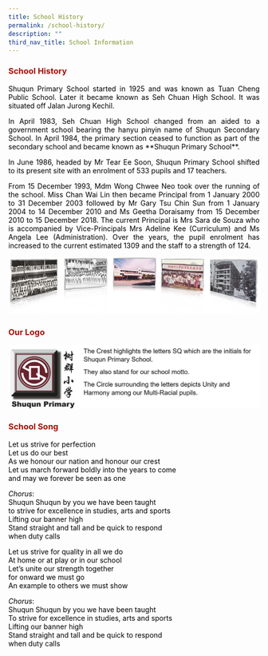 ```yaml
---
title: School History
permalink: /school-history/
description: ""
third_nav_title: School Information
---
```

<h3 style="text-align: justify;"><strong><span style="color: #a11104;">School History</span></strong></h3>
<p style="text-align: justify;"><span style="color: #000000;">Shuqun Primary School started in 1925 and was known as Tuan Cheng Public School. Later it became known as Seh Chuan High School. It was situated off Jalan Jurong Kechil.</span></p>
<p style="text-align: justify;"><span style="color: #000000;">In April 1983, Seh Chuan High School changed from an aided to a government school bearing the hanyu pinyin name of Shuqun Secondary School. In April 1984, the primary section ceased to function as part of the secondary school and became known as&nbsp;**Shuqun Primary School**.</span></p>
<p style="text-align: justify;"><span style="color: #000000;">In June 1986, headed by Mr Tear Ee Soon, Shuqun Primary School shifted to its present site with an enrolment of 533 pupils and 17 teachers.</span></p>
<p style="text-align: justify;"><span style="color: #000000;">From 15 December 1993, Mdm Wong Chwee Neo took over the running of the school. Miss Chan Wai Lin then became Principal from 1 January 2000 to 31 December 2003 followed by Mr Gary Tsu Chin Sun from 1 January 2004 to 14 December 2010 and Ms Geetha Doraisamy from 15 December 2010 to 15 December 2018. The current Principal is Mrs Sara de Souza who is accompanied by Vice-Principals Mrs Adeline Kee (Curriculum) and Ms Angela Lee (Administration). Over the years, the pupil enrolment has increased to the current estimated 1309 and the staff to a strength of 124.</span></p>

![](/images/img_history.jpg)
<h3 style="text-align: justify;"><strong><span style="color: #a11104;">Our Logo</span></strong></h3>

![](/images/School%20Logo.jpg)
<h3 style="text-align: justify;"><strong><span style="color: #a11104;">School Song</span></strong></h3>
<p style="text-align: justify;"><span style="color: #000000;">Let us strive for perfection</span><br /><span style="color: #000000;">Let us do our best</span><br /><span style="color: #000000;">As we honour our nation and honour our crest</span><br /><span style="color: #000000;">Let us march forward boldly into the years to come</span><br /><span style="color: #000000;">and may we forever be seen as one</span></p>
<p style="text-align: justify;"><span style="color: #000000;"><em>Chorus</em>:</span><br /><span style="color: #000000;">Shuqun Shuqun by you we have been taught</span><br /><span style="color: #000000;">to strive for excellence in studies, arts and sports</span><br /><span style="color: #000000;">Lifting our banner high</span><br /><span style="color: #000000;">Stand straight and tall and be quick to respond</span><br /><span style="color: #000000;">when duty calls</span></p>
<p style="text-align: justify;"><span style="color: #000000;">Let us strive for quality in all we do</span><br /><span style="color: #000000;">At home or at play or in our school</span><br /><span style="color: #000000;">Let&rsquo;s unite our strength together</span><br /><span style="color: #000000;">for onward we must go</span><br /><span style="color: #000000;">An example to others we must show</span></p>
<p style="text-align: justify;"><span style="color: #000000;"><em>Chorus</em>:</span><br /><span style="color: #000000;">Shuqun Shuqun by you we have been taught</span><br /><span style="color: #000000;">To strive for excellence in studies, arts and sports</span><br /><span style="color: #000000;">Lifting our banner high</span><br /><span style="color: #000000;">Stand straight and tall and be quick to respond</span><br /><span style="color: #000000;">when duty calls</span></p>